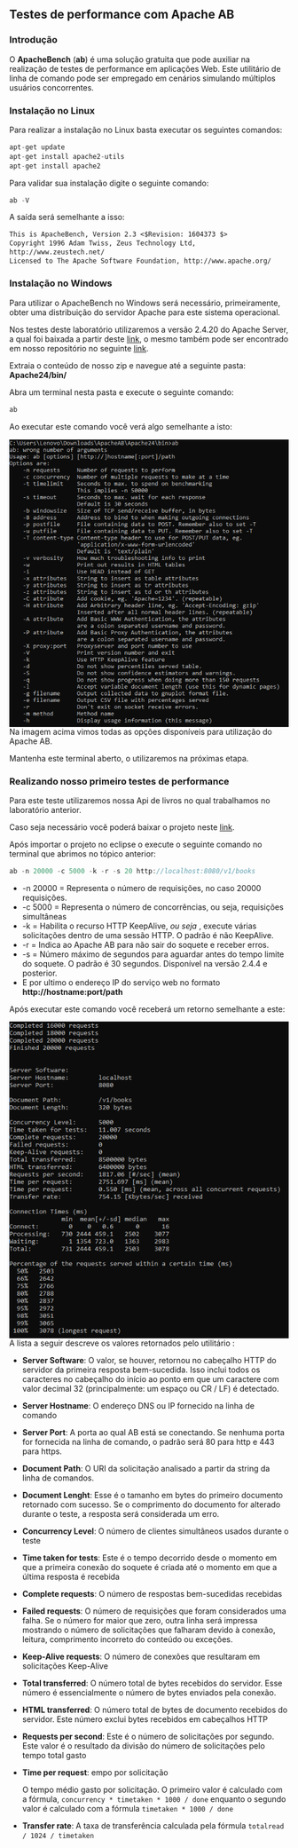## Testes de performance com Apache AB

### Introdução

 O **ApacheBench** (**ab**) é uma solução gratuita que pode auxiliar na realização de testes de performance em aplicações Web. Este utilitário de linha de comando pode ser empregado em cenários simulando múltiplos usuários concorrentes. 



### Instalação no Linux

Para realizar a instalação no Linux basta executar os seguintes comandos:

```java
apt-get update
apt-get install apache2-utils
apt-get install apache2
```

Para validar sua instalação digite o seguinte comando:

```java
ab -V
```

A saída será semelhante a isso:

```text
This is ApacheBench, Version 2.3 <$Revision: 1604373 $>
Copyright 1996 Adam Twiss, Zeus Technology Ltd, http://www.zeustech.net/
Licensed to The Apache Software Foundation, http://www.apache.org/
```





### Instalação no Windows

Para utilizar o ApacheBench no Windows será necessário, primeiramente, obter uma distribuição do servidor Apache para este sistema operacional.

Nos testes deste laboratório utilizaremos a versão 2.4.20 do Apache Server, a qual foi baixada a partir deste [link]( https://www.apachelounge.com/download/?source=post_page-----5d948d0443b8---------------------- ), o mesmo também pode ser encontrado em nosso repositório no seguinte [link](./utilitario/).

Extraia o conteúdo de nosso zip e navegue até a seguinte pasta: **Apache24/bin/**

Abra um terminal nesta pasta e execute o seguinte  comando:

```java
ab
```

Ao executar este comando você verá algo semelhante a isto:

<img src="./imagens/ApacheAB-Parte1.PNG" style="float: left"/>

Na imagem acima vimos todas as opções disponíveis para utilização do Apache AB.

Mantenha este terminal aberto, o utilizaremos na próximas etapa.



### Realizando nosso primeiro testes de performance

Para este teste utilizaremos nossa Api de livros no qual trabalhamos no laboratório anterior.

Caso seja necessário você poderá baixar o projeto neste [link](../Mockito/codigo/BookApi.zip).

Após importar o projeto no eclipse o execute o seguinte comando no terminal que abrimos no tópico anterior:

```java
ab -n 20000 -c 5000 -k -r -s 20 http://localhost:8080/v1/books
```

*  -n 20000 = Representa o número de requisições, no caso 20000 requisições. 
* -c 5000 = Representa o número de concorrências, ou seja, requisições simultâneas 
* -k = Habilita o recurso HTTP KeepAlive, *ou seja* , execute várias solicitações dentro de uma sessão HTTP. O padrão é não KeepAlive. 
* -r =  Indica ao Apache AB para não sair do soquete e receber erros.
* -s = Número máximo de segundos para aguardar antes do tempo limite do soquete. O padrão é 30 segundos. Disponível na versão 2.4.4 e posterior. 
* E por ultimo o endereço IP do serviço web no formato **http://hostname:port/path**



Após executar este comando você receberá um retorno semelhante a este:

<img src="./imagens/ApacheAB-Parte2.PNG" style="float: left"/>

 A lista a seguir descreve os valores retornados pelo utilitário :

* **Server Software**:  O valor, se houver, retornou no cabeçalho HTTP do servidor da primeira resposta bem-sucedida. Isso inclui todos os caracteres no cabeçalho do início ao ponto em que um caractere com valor decimal 32 (principalmente: um espaço ou CR / LF) é detectado. 
* **Server Hostname**:  O endereço DNS ou IP fornecido na linha de comando 
* **Server Port**:  A porta ao qual AB está se conectando. Se nenhuma porta for fornecida na linha de comando, o padrão será 80 para http e 443 para https. 
* **Document Path**:  O URI da solicitação analisado a partir da string da linha de comandos. 
* **Document Lenght**:  Esse é o tamanho em bytes do primeiro documento retornado com sucesso. Se o comprimento do documento for alterado durante o teste, a resposta será considerada um erro. 
* **Concurrency Level**:  O número de clientes simultâneos usados durante o teste 

* **Time taken for tests**:  Este é o tempo decorrido desde o momento em que a primeira conexão do soquete é criada até o momento em que a última resposta é recebida 

* **Complete requests**:  O número de respostas bem-sucedidas recebidas 

* **Failed requests**:  O número de requisições que foram considerados uma falha. Se o número for maior que zero, outra linha será impressa mostrando o número de solicitações que falharam devido à conexão, leitura, comprimento incorreto do conteúdo ou exceções. 

* **Keep-Alive requests**:  O número de conexões que resultaram em solicitações Keep-Alive 

* **Total transferred**:  O número total de bytes recebidos do servidor. Esse número é essencialmente o número de bytes enviados pela conexão. 

* **HTML transferred**:  O número total de bytes de documento recebidos do servidor. Este número exclui bytes recebidos em cabeçalhos HTTP 

* **Requests per second**:  Este é o número de solicitações por segundo. Este valor é o resultado da divisão do número de solicitações pelo tempo total gasto 

* **Time per request**: empo por solicitação

  O tempo médio gasto por solicitação. O primeiro valor é calculado com a fórmula, `concurrency * timetaken * 1000 / done` enquanto o segundo valor é calculado com a fórmula `timetaken * 1000 / done`

* **Transfer rate**:  A taxa de transferência calculada pela fórmula `totalread / 1024 / timetaken` 